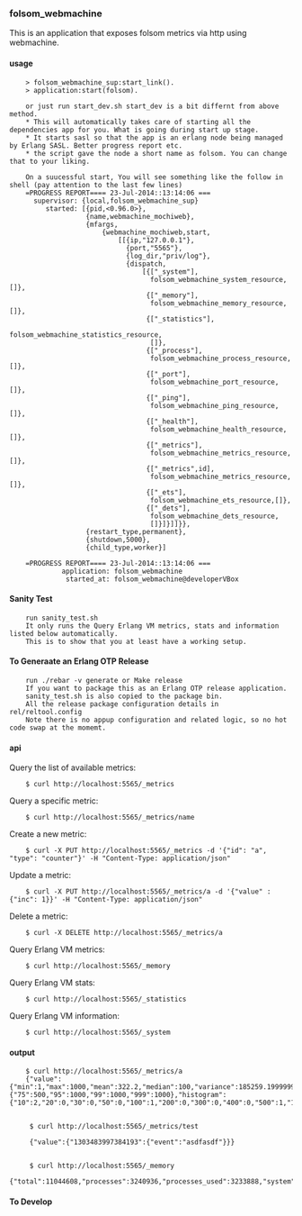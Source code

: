 ### folsom_webmachine

This is an application that exposes folsom metrics via http using webmachine.


#### usage

        > folsom_webmachine_sup:start_link().
        > application:start(folsom).
        
        or just run start_dev.sh start_dev is a bit differnt from above method.
        * This will automatically takes care of starting all the dependencies app for you. What is going during start up stage.
        * It starts sasl so that the app is an erlang node being managed by Erlang SASL. Better progress report etc.
        * the script gave the node a short name as folsom. You can change that to your liking.
        
        On a suucessful start, You will see something like the follow in shell (pay attention to the last few lines)
        =PROGRESS REPORT==== 23-Jul-2014::13:14:06 ===
          supervisor: {local,folsom_webmachine_sup}
             started: [{pid,<0.96.0>},
                       {name,webmachine_mochiweb},
                       {mfargs,
                           {webmachine_mochiweb,start,
                               [[{ip,"127.0.0.1"},
                                 {port,"5565"},
                                 {log_dir,"priv/log"},
                                 {dispatch,
                                     [{["_system"],
                                       folsom_webmachine_system_resource,[]},
                                      {["_memory"],
                                       folsom_webmachine_memory_resource,[]},
                                      {["_statistics"],
                                       folsom_webmachine_statistics_resource,
                                       []},
                                      {["_process"],
                                       folsom_webmachine_process_resource,[]},
                                      {["_port"],
                                       folsom_webmachine_port_resource,[]},
                                      {["_ping"],
                                       folsom_webmachine_ping_resource,[]},
                                      {["_health"],
                                       folsom_webmachine_health_resource,[]},
                                      {["_metrics"],
                                       folsom_webmachine_metrics_resource,[]},
                                      {["_metrics",id],
                                       folsom_webmachine_metrics_resource,[]},
                                      {["_ets"],
                                       folsom_webmachine_ets_resource,[]},
                                      {["_dets"],
                                       folsom_webmachine_dets_resource,
                                       []}]}]]}},
                       {restart_type,permanent},
                       {shutdown,5000},
                       {child_type,worker}]
                       
        =PROGRESS REPORT==== 23-Jul-2014::13:14:06 ===
                 application: folsom_webmachine
                  started_at: folsom_webmachine@developerVBox
#### Sanity Test
        run sanity_test.sh
        It only runs the Query Erlang VM metrics, stats and information listed below automatically. 
        This is to show that you at least have a working setup.

#### To Generaate an Erlang OTP Release
        run ./rebar -v generate or Make release
        If you want to package this as an Erlang OTP release application.
        sanity_test.sh is also copied to the package bin.
        All the release package configuration details in rel/reltool.config
        Note there is no appup configuration and related logic, so no hot code swap at the momemt.

#### api

Query the list of available metrics:

        $ curl http://localhost:5565/_metrics

Query a specific metric:

        $ curl http://localhost:5565/_metrics/name

Create a new metric:

        $ curl -X PUT http://localhost:5565/_metrics -d '{"id": "a", "type": "counter"}' -H "Content-Type: application/json"

Update a metric:

        $ curl -X PUT http://localhost:5565/_metrics/a -d '{"value" : {"inc": 1}}' -H "Content-Type: application/json"

Delete a metric:

        $ curl -X DELETE http://localhost:5565/_metrics/a

Query Erlang VM metrics:

        $ curl http://localhost:5565/_memory

Query Erlang VM stats:

        $ curl http://localhost:5565/_statistics

Query Erlang VM information:

        $ curl http://localhost:5565/_system

#### output

        $ curl http://localhost:5565/_metrics/a
        {"value":{"min":1,"max":1000,"mean":322.2,"median":100,"variance":185259.19999999998,"standard_deviation":430.4174717643325,"skewness":1.2670136514902162,"kurtosis":-1.2908313302242205,"percentile":{"75":500,"95":1000,"99":1000,"999":1000},"histogram":{"10":2,"20":0,"30":0,"50":0,"100":1,"200":0,"300":0,"400":0,"500":1,"1000":1,"99999999999999":0}}}


         $ curl http://localhost:5565/_metrics/test

         {"value":{"1303483997384193":{"event":"asdfasdf"}}}


         $ curl http://localhost:5565/_memory
         {"total":11044608,"processes":3240936,"processes_used":3233888,"system":7803672,"atom":532137,"atom_used":524918,"binary":696984,"code":4358030,"ets":385192}

#### To Develop

        


